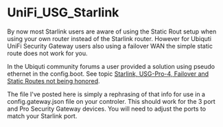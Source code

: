 # UniFi_USG_Starlink

By now most Starlink users are aware of using the Static Rout setup when using your own router instead of the Starlink router. However for Ubiquti UniFi Security Gateway users also using a failover WAN the simple static route does not work for you.

In the Ubiquti community forums a user provided a solution using pseudo ethernet in the config.boot. See topic [Starlink, USG-Pro-4, Failover and Static Routes not being honored](https://community.ui.com/questions/Starlink-USG-Pro-4-Failover-and-Static-Routes-not-being-honored/29875219-0057-4eed-b85c-704d58cae9f2).

The file I've posted here is simply a rephrasing of that info for use in a config.gateway.json file on your controler. This should work for the 3 port and Pro Security Gateway devices. You will need to adjust the ports to match your Starlink port.